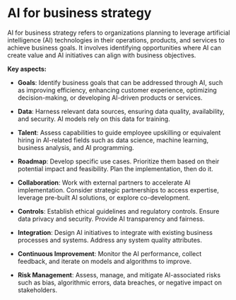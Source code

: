 # AI for business strategy

AI for business strategy refers to organizations planning to leverage artificial intelligence (AI) technologies in their operations, products, and services to achieve business goals. It involves identifying opportunities where AI can create value and AI initiatives can align with business objectives.

**Key aspects:**

* **Goals**: Identify business goals that can be addressed through AI, such as improving efficiency, enhancing customer experience, optimizing decision-making, or developing AI-driven products or services.

* **Data**: Harness relevant data sources, ensuring data quality, availability, and security. AI models rely on this data for training.

* **Talent**: Assess capabilities to guide employee upskilling or equivalent hiring in AI-related fields such as data science, machine learning, business analysis, and AI programming.

* **Roadmap**: Develop specific use cases. Prioritize them based on their potential impact and feasibility. Plan the implementation, then do it.

* **Collaboration**: Work with external partners to accelerate AI implementation. Consider strategic partnerships to access expertise, leverage pre-built AI solutions, or explore co-development.

* **Controls**: Establish ethical guidelines and regulatory controls. Ensure data privacy and security. Provide AI transparency and fairness.

* **Integration**: Design AI initiatives to integrate with existing business processes and systems. Address any system quality attributes.

* **Continuous Improvement**: Monitor the AI performance, collect feedback, and iterate on models and algorithms to improve.

* **Risk Management**: Assess, manage, and mitigate AI-associated risks such as bias, algorithmic errors, data breaches, or negative impact on stakeholders.


